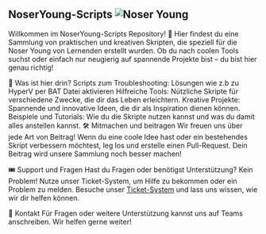 ## NoserYoung-Scripts ![Noser Young](https://media.licdn.com/dms/image/v2/C4E0BAQGQY8juJzl00A/company-logo_200_200/company-logo_200_200/0/1680001574572/noser_young_logo?e=2147483647&v=beta&t=lCb_3tecZXi_zdPh13t-yXrtLKPZbX0yxly8D6UAQWw)


Willkommen im NoserYoung-Scripts Repository! 🎉 Hier findest du eine Sammlung von praktischen und kreativen Skripten, die speziell für die Noser Young von Lernenden erstellt wurden. Ob du nach coolen Tools suchst oder einfach nur neugierig auf spannende Projekte bist – du bist hier genau richtig!

🚀 Was ist hier drin?
Scripts zum Troubleshooting: Lösungen wie z.b zu HyperV per BAT Datei aktivieren 
Hilfreiche Tools: Nützliche Skripte für verschiedene Zwecke, die dir das Leben erleichtern.
Kreative Projekte: Spannende und innovative Ideen, die dir als Inspiration dienen können.
Beispiele und Tutorials: Wie du die Skripte nutzen kannst und was du damit alles anstellen kannst.
🛠️ Mitmachen und beitragen
Wir freuen uns über jede Art von Beitrag! Wenn du eine coole Idee hast oder ein bestehendes Skript verbessern möchtest, leg los und erstelle einen Pull-Request. Dein Beitrag wird unsere Sammlung noch besser machen!

🎟️ Support und Fragen
Hast du Fragen oder benötigst Unterstützung? Kein Problem! Nutze unser Ticket-System, um Hilfe zu bekommen oder ein Problem zu melden. Besuche unser [Ticket-System](https://ticketing.noseryoung.ch/) und lass uns wissen, wie wir dir helfen können.

📢 Kontakt
Für Fragen oder weitere Unterstützung kannst uns auf Teams anschreiben. Wir helfen gerne weiter!

